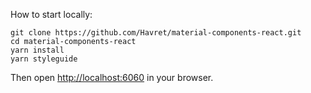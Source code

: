 How to start locally:

```
git clone https://github.com/Havret/material-components-react.git
cd material-components-react
yarn install
yarn styleguide
```

Then open [http://localhost:6060](http://localhost:6060) in your browser.
